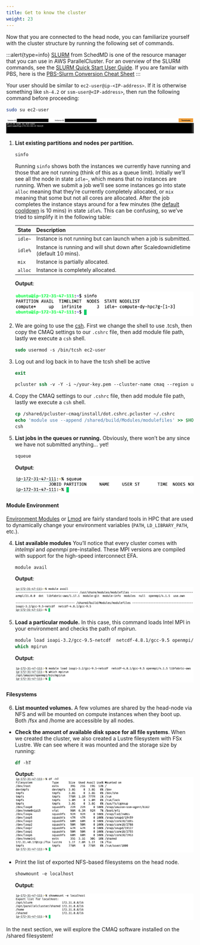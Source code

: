 ```yaml
---
title: Get to know the cluster
weight: 23
--- 
```


Now that you are connected to the head node, you can familiarize yourself with the cluster structure by running the following set of commands.

:::alert{type=info}
[SLURM](https://slurm.schedmd.com/) from SchedMD is one of the resource manager that you can use in AWS ParallelCluster. For an overview of the SLURM commands, see the [SLURM Quick Start User Guide](https://slurm.schedmd.com/quickstart.html). If you are familar with PBS, here is the [PBS-Slurm Conversion Cheat Sheet](https://www.nrel.gov/hpc/assets/pdfs/pbs-to-slurm-translation-sheet.pdf)
:::

Your user should be similar to `ec2-user@ip-<IP-address>`. If it is otherwise something like `sh-4.2` or `ssm-user@<IP-address>`, then run the following command before proceeding:

```bash
sudo su ec2-user
```

![ec2-user](/static/images/1-gettoknow-ec2user.png)

1. **List existing partitions and nodes per partition.** 

    ```bash
    sinfo
    ```

    Running `sinfo` shows both the instances we currently have running and those that are not running (think of this as a queue limit). Initially we’ll see all the node in state `idle~`, which means that no instances are running. When we submit a job we’ll see some instances go into state `alloc` meaning that they’re currently completely allocated, or `mix` meaning that some but not all cores are allocated. After the job completes the instance stays around for a few minutes (the [default cooldown](https://docs.aws.amazon.com/parallelcluster/latest/ug/Scheduling-v3.html#yaml-Scheduling-SlurmSettings-ScaledownIdletime) is 10 mins) in state `idle%`. This can be confusing, so we’ve tried to simplify it in the following table:

    | State   | Description                                                 |
    | -----   | ----------------------------------------------------------- |
    | `idle~` | Instance is not running but can launch when a job is submitted. |
    | `idle%` | Instance is running and will shut down after Scaledownidletime (default 10 mins). |
    | `mix`   | Instance is partially allocated.                            |
    | `alloc` | Instance is completely allocated.                           |

    **Output**:

    ![sinfo](/static/images/1-gettoknow-sinfo.png)

2. We are going to use the [csh](https://github.com/tcsh-org/tcsh). First we change the shell to use .tcsh, then copy the CMAQ settings to our `.cshrc` file, then add module file path, lastly we execute a `csh` shell.

    ```csh
    sudo usermod -s /bin/tcsh ec2-user
    ```

3. Log out and log back in to have the tcsh shell be active

     ```csh
     exit
     ```

     ```csh  
     pcluster ssh -v -Y -i ~/your-key.pem --cluster-name cmaq --region us-east-1
     ```

3. Copy the CMAQ settings to our `.cshrc` file, then add module file path, lastly we execute a `csh` shell.

    ```csh
    cp /shared/pcluster-cmaq/install/dot.cshrc.pcluster ~/.cshrc
    echo 'module use --append /shared/build/Modules/modulefiles' >> $HOME/.cshrc
    csh
    ```


3. **List jobs in the queues or running.** Obviously, there won’t be any since we have not submitted anything… yet!

    ```csh
    squeue
    ```

    **Output**:

    ![squeue](/static/images/1-gettoknow-squeue.png)

#### Module Environment

[Environment Modules](http://modules.sourceforge.net/) or [Lmod](https://lmod.readthedocs.io/en/latest/) are fairly standard tools in HPC that are used to dynamically change your environment variables (`PATH`, `LD_LIBRARY_PATH`, etc.).

4. **List available modules** You’ll notice that every cluster comes with *intelmpi* and *openmpi* pre-installed. These MPI versions are compiled with support for the high-speed interconnect EFA.

    ```csh
    module avail
    ```

    **Output**:

    ![module avail](/static/images/1-gettoknow-moduleavail.png)

5. **Load a particular module.** In this case, this command loads Intel MPI in your environment and checks the path of *mpirun*.

    ```csh
    module load ioapi-3.2/gcc-9.5-netcdf  netcdf-4.8.1/gcc-9.5 openmpi/4.1.5 libfabric-aws
    which mpirun
    ```

    **Output**:

    ![module load intelmpi](/static/images/1-gettoknow-whichmpirun.png)

#### Filesystems

6. **List mounted volumes.** A few volumes are shared by the head-node via NFS and will be mounted on compute instances when they boot up. Both /fsx and /home are accessible by all nodes.

* **Check the amount of available disk space for all file systems**. When we created the cluster, we also created a Lustre filesystem with FSx Lustre. We can see where it was mounted and the storage size by running:

    ```csh
    df -hT
    ```
  
    **Output**:
    ![dfht](/static/images/1-gettoknow-dfht.png)

* Print the list of exported NFS-based filesystems on the head node.

    ```csh
    showmount -e localhost
    ```

    **Output**:

    ![Showmount](/static/images/1-gettoknow-showmount.png)

In the next section, we will explore the CMAQ software installed on the /shared filesystem!

